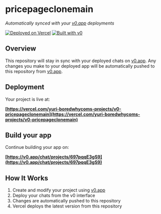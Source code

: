 # pricepageclonemain

*Automatically synced with your [v0.app](https://v0.app) deployments*

[![Deployed on Vercel](https://img.shields.io/badge/Deployed%20on-Vercel-black?style=for-the-badge&logo=vercel)](https://vercel.com/yuri-boredwhycoms-projects/v0-pricepageclonemain)
[![Built with v0](https://img.shields.io/badge/Built%20with-v0.app-black?style=for-the-badge)](https://v0.app/chat/projects/697pqqE3gS9)

## Overview

This repository will stay in sync with your deployed chats on [v0.app](https://v0.app).
Any changes you make to your deployed app will be automatically pushed to this repository from [v0.app](https://v0.app).

## Deployment

Your project is live at:

**[https://vercel.com/yuri-boredwhycoms-projects/v0-pricepageclonemain](https://vercel.com/yuri-boredwhycoms-projects/v0-pricepageclonemain)**

## Build your app

Continue building your app on:

**[https://v0.app/chat/projects/697pqqE3gS9](https://v0.app/chat/projects/697pqqE3gS9)**

## How It Works

1. Create and modify your project using [v0.app](https://v0.app)
2. Deploy your chats from the v0 interface
3. Changes are automatically pushed to this repository
4. Vercel deploys the latest version from this repository
